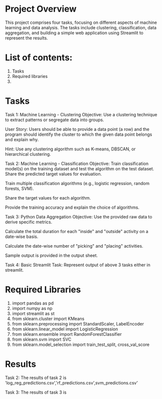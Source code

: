 # Project Overview
This project comprises four tasks, focusing on different aspects of machine learning and data analysis. The tasks include clustering, classification, data aggregation, and building a simple web application using Streamlit to represent the results.

# List of contents:
1. Tasks
2. Required libraries
3. 

# Tasks
Task 1: Machine Learning - Clustering
Objective: Use a clustering technique to extract patterns or segregate data into groups.

User Story: Users should be able to provide a data point (a row) and the program should identify the cluster to which the given data point belongs and explain why.

Hint: Use any clustering algorithm such as K-means, DBSCAN, or hierarchical clustering.

Task 2: Machine Learning - Classification
Objective: Train classification model(s) on the training dataset and test the algorithm on the test dataset. Share the predicted target values for evaluation.

Train multiple classification algorithms (e.g., logistic regression, random forests, SVM).

Share the target values for each algorithm.

Provide the training accuracy and explain the choice of algorithms.

Task 3: Python Data Aggregation
Objective: Use the provided raw data to derive specific metrics.

Calculate the total duration for each "inside" and "outside" activity on a date-wise basis.

Calculate the date-wise number of "picking" and "placing" activities.

Sample output is provided in the output sheet.

Task 4: Basic Streamlit
Task: Represent output of above 3 tasks either in streamlit.

# Required Libraries
1. import pandas as pd
2. import numpy as np
3. import streamlit as st
4. from sklearn.cluster import KMeans
5. from sklearn.preprocessing import StandardScaler, LabelEncoder
6. from sklearn.linear_model import LogisticRegression
7. from sklearn.ensemble import RandomForestClassifier
8. from sklearn.svm import SVC
9. from sklearn.model_selection import train_test_split, cross_val_score

# Results
Task 2: 
The results of task 2 is 'log_reg_predictions.csv','rf_predictions.csv',svm_predictions.csv'

Task 3: 
The results of task 3 is 








